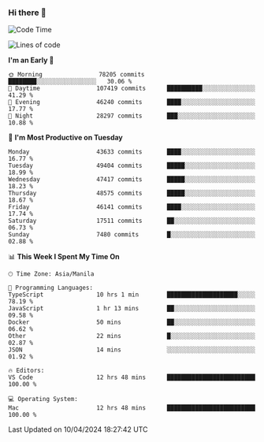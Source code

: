 ### Hi there 👋

<!--START_SECTION:waka-->
![Code Time](http://img.shields.io/badge/Code%20Time-5%2C026%20hrs%2032%20mins-blue)

![Lines of code](https://img.shields.io/badge/From%20Hello%20World%20I%27ve%20Written-114.8%20million%20lines%20of%20code-blue)

**I'm an Early 🐤** 

```text
🌞 Morning                78205 commits       ████████░░░░░░░░░░░░░░░░░   30.06 % 
🌆 Daytime                107419 commits      ██████████░░░░░░░░░░░░░░░   41.29 % 
🌃 Evening                46240 commits       ████░░░░░░░░░░░░░░░░░░░░░   17.77 % 
🌙 Night                  28297 commits       ███░░░░░░░░░░░░░░░░░░░░░░   10.88 % 
```
📅 **I'm Most Productive on Tuesday** 

```text
Monday                   43633 commits       ████░░░░░░░░░░░░░░░░░░░░░   16.77 % 
Tuesday                  49404 commits       █████░░░░░░░░░░░░░░░░░░░░   18.99 % 
Wednesday                47417 commits       █████░░░░░░░░░░░░░░░░░░░░   18.23 % 
Thursday                 48575 commits       █████░░░░░░░░░░░░░░░░░░░░   18.67 % 
Friday                   46141 commits       ████░░░░░░░░░░░░░░░░░░░░░   17.74 % 
Saturday                 17511 commits       ██░░░░░░░░░░░░░░░░░░░░░░░   06.73 % 
Sunday                   7480 commits        █░░░░░░░░░░░░░░░░░░░░░░░░   02.88 % 
```


📊 **This Week I Spent My Time On** 

```text
🕑︎ Time Zone: Asia/Manila

💬 Programming Languages: 
TypeScript               10 hrs 1 min        ████████████████████░░░░░   78.19 % 
JavaScript               1 hr 13 mins        ██░░░░░░░░░░░░░░░░░░░░░░░   09.58 % 
Docker                   50 mins             ██░░░░░░░░░░░░░░░░░░░░░░░   06.62 % 
Other                    22 mins             █░░░░░░░░░░░░░░░░░░░░░░░░   02.87 % 
JSON                     14 mins             ░░░░░░░░░░░░░░░░░░░░░░░░░   01.92 % 

🔥 Editors: 
VS Code                  12 hrs 48 mins      █████████████████████████   100.00 % 

💻 Operating System: 
Mac                      12 hrs 48 mins      █████████████████████████   100.00 % 
```


 Last Updated on 10/04/2024 18:27:42 UTC
<!--END_SECTION:waka-->


<!--
**rad182/rad182** is a ✨ _special_ ✨ repository because its `README.md` (this file) appears on your GitHub profile.

Here are some ideas to get you started:

- 🔭 I’m currently working on ...
- 🌱 I’m currently learning ...
- 👯 I’m looking to collaborate on ...
- 🤔 I’m looking for help with ...
- 💬 Ask me about ...
- 📫 How to reach me: ...
- 😄 Pronouns: ...
- ⚡ Fun fact: ...
-->

